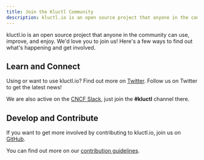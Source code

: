 ```yaml
---
title: Join the Kluctl Community
description: kluctl.io is an open source project that anyone in the community can use, improve, and enjoy.
---
```


kluctl.io is an open source project that anyone in the community can use, improve, and enjoy. We'd love you to join us! Here's a few ways to find out what's happening and get involved.

## Learn and Connect

Using or want to use kluctl.io? Find out more on [Twitter](https://twitter.com/kluctl). Follow us on Twitter to get the latest news!

We are also active on the [CNCF Slack](https://slack.cncf.io/), just join the **#kluctl** channel there.

## Develop and Contribute

If you want to get more involved by contributing to kluctl.io, join us on [GitHub](https://github.com/kluctl/kluctl).

You can find out more on our [contribution guidelines](https://github.com/kluctl/kluctl/blob/main/CONTRIBUTING.md).